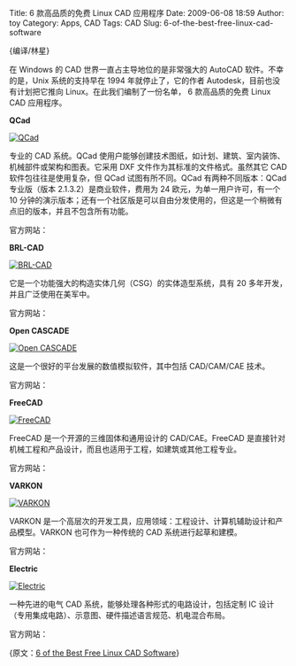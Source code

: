 Title: 6 款高品质的免费 Linux CAD 应用程序
Date: 2009-06-08 18:59
Author: toy
Category: Apps, CAD
Tags: CAD
Slug: 6-of-the-best-free-linux-cad-software

{编译/林星}

在 Windows 的 CAD 世界一直占主导地位的是非常强大的 AutoCAD
软件。不幸的是，Unix 系统的支持早在 1994 年就停止了，它的作者
Autodesk，目前也没有计划把它推向 Linux。在此我们编制了一份名单， 6
款高品质的免费 Linux CAD 应用程序。

**QCad**

[![QCad](http://i.linuxtoy.org/images/2009/06/thumb-qcad.png)](http://i.linuxtoy.org/images/2009/06/qcad.png)

专业的 CAD 系统。QCad
使用户能够创建技术图纸，如计划、建筑、室内装饰、机械部件或架构和图表。它采用
DXF 文件作为其标准的文件格式。虽然其它 CAD 软件包往往是使用复杂，但 QCad
试图有所不同。QCad 有两种不同版本：QCad 专业版（版本
2.1.3.2）是商业软件，费用为 24 欧元，为单一用户许可，有一个 10
分钟的演示版本；还有一个社区版是可以自由分发使用的，但这是一个稍微有点旧的版本，并且不包含所有功能。

官方网站：

**BRL-CAD**

[![BRL-CAD](http://i.linuxtoy.org/images/2009/06/thumb-brl-cad.png)](http://i.linuxtoy.org/images/2009/06/brl-cad.png)

它是一个功能强大的构造实体几何（CSG）的实体造型系统，具有 20
多年开发，并且广泛使用在美军中。

官方网站：

**Open CASCADE**

[![Open
CASCADE](http://i.linuxtoy.org/images/2009/06/thumb-open-cascade.png)](http://i.linuxtoy.org/images/2009/06/open-cascade.png)

这是一个很好的平台发展的数值模拟软件，其中包括 CAD/CAM/CAE 技术。

官方网站：

**FreeCAD**

[![FreeCAD](http://i.linuxtoy.org/images/2009/06/thumb-freecad.png)](http://i.linuxtoy.org/images/2009/06/freecad.png)

FreeCAD 是一个开源的三维固体和通用设计的 CAD/CAE。FreeCAD
是直接针对机械工程和产品设计，而且也适用于工程，如建筑或其他工程专业。

官方网站：

**VARKON**

[![VARKON](http://i.linuxtoy.org/images/2009/06/thumb-varkon.png)](http://i.linuxtoy.org/images/2009/06/varkon.png)

VARKON
是一个高层次的开发工具，应用领域：工程设计、计算机辅助设计和产品模型。VARKON
也可作为一种传统的 CAD 系统进行起草和建模。

官方网站：

**Electric**

[![Electric](http://i.linuxtoy.org/images/2009/06/thumb-electric.png)](http://i.linuxtoy.org/images/2009/06/electric.png)

一种先进的电气 CAD 系统，能够处理各种形式的电路设计，包括定制 IC
设计（专用集成电路）、示意图、硬件描述语言规范、机电混合布局。

官方网站：

{原文：[6 of the Best Free Linux CAD
Software](http://www.linuxlinks.com/article/20090607033315929/CAD.html)}
